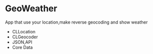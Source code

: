 # GeoWeather
App that use your location,make reverse geocoding and show weather

- CLLocation
- CLGeocoder
- JSON,API
- Core Data
